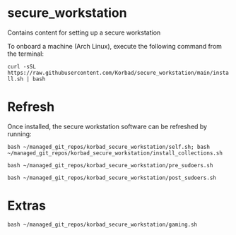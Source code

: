 # secure_workstation
Contains content for setting up a secure workstation

To onboard a machine (Arch Linux), execute the following command from the terminal:

```curl -sSL https://raw.githubusercontent.com/Korbad/secure_workstation/main/install.sh | bash```


# Refresh

Once installed, the secure workstation software can be refreshed by running:

```bash ~/managed_git_repos/korbad_secure_workstation/self.sh; bash ~/managed_git_repos/korbad_secure_workstation/install_collections.sh```

```bash ~/managed_git_repos/korbad_secure_workstation/pre_sudoers.sh```

```bash ~/managed_git_repos/korbad_secure_workstation/post_sudoers.sh```

# Extras

```bash ~/managed_git_repos/korbad_secure_workstation/gaming.sh```
